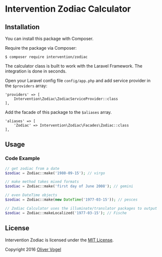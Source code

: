 # Intervention Zodiac Calculator

## Installation

You can install this package with Composer.

Require the package via Composer:

    $ composer require intervention/zodiac

The calculator class is built to work with the Laravel Framework. The integration is done in seconds.

Open your Laravel config file `config/app.php` and add service provider in the `$providers` array:
    
    'providers' => [
        Intervention\Zodiac\ZodiacServiceProvider::class
    ],

Add the facade of this package to the `$aliases` array.

    'aliases' => [
        'Zodiac' => Intervention\Zodiac\Facades\Zodiac::class
    ],

## Usage

### Code Example

```php
// get zodiac from a date
$zodiac = Zodiac::make('1980-09-15'); // virgo

// make method takes mixed formats
$zodiac = Zodiac::make('first day of June 2008'); // gemini

// even DateTime objects
$zodiac = Zodiac::make(new DateTime('1977-03-15')); // pesces

// Zodiac Calculator uses the illuminate/translator packages to output localized names
$zodiac = Zodiac::makeLocalized('1977-03-15'); // Fische
```

## License

Intervention Zodiac is licensed under the [MIT License](http://opensource.org/licenses/MIT).

Copyright 2016 [Oliver Vogel](http://olivervogel.com/)
